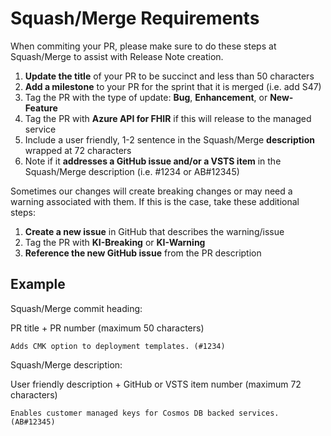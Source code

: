 # Squash/Merge Requirements

When commiting your PR, please make sure to do these steps at Squash/Merge to assist with Release Note creation.

1. **Update the title** of your PR to be succinct and less than 50 characters
1. **Add a milestone** to your PR for the sprint that it is merged (i.e. add S47)
1. Tag the PR with the type of update: **Bug**, **Enhancement**, or **New-Feature**
1. Tag the PR with **Azure API for FHIR** if this will release to the managed service
1. Include a user friendly, 1-2 sentence in the Squash/Merge **description** wrapped at 72 characters
1. Note if it **addresses a GitHub issue and/or a VSTS item** in the Squash/Merge description (i.e. #1234 or AB#12345)

Sometimes our changes will create breaking changes or may need a warning associated with them. If this is the case, take these additional steps:

1. **Create a new issue** in GitHub that describes the warning/issue
1. Tag the PR with **KI-Breaking** or **KI-Warning**
1. **Reference the new GitHub issue** from the PR description

## Example

Squash/Merge commit heading:

PR title + PR number (maximum 50 characters)

`Adds CMK option to deployment templates. (#1234)`

Squash/Merge description:

User friendly description + GitHub or VSTS item number (maximum 72 characters)

`Enables customer managed keys for Cosmos DB backed services. (AB#12345)`
